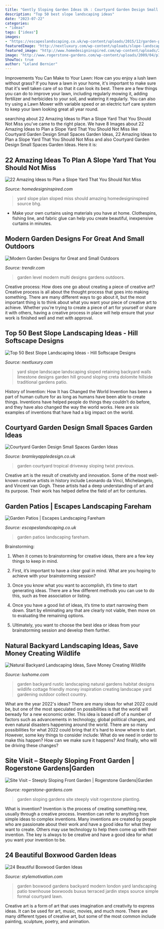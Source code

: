 ```yaml
---
title: "Gently Sloping Garden Ideas Uk : Courtyard Garden Design Small Spaces Garden Ideas"
description: "Top 50 best slope landscaping ideas"
date: "2023-07-22"
categories:
- "ideas"
tags: ["ideas"]
images:
- "https://escapeslandscaping.co.uk/wp-content/uploads/2015/12/garden-patios-fareham-ecsacpes-landscaping-1.jpg"
featuredImage: "http://nextluxury.com/wp-content/uploads/slope-landscape-front-yard-home-designs.jpg"
featured_image: "http://www.homedesigninspired.com/wp-content/uploads/2017/01/sloped-yard-design-ideas-15.jpg"
image: "http://www.rogerstone-gardens.com/wp-content/uploads/2009/04/p1000872.jpg"
ShowToc: true
author: "Leland Bernier"
---
```



Improvements You Can Make to Your Lawn: How can you enjoy a lush lawn without grass?
If you have a lawn in your home, it's important to make sure that it's well taken care of so that it can look its best. There are a few things you can do to improve your lawn, including regularly mowing it, adding fertilizer and herbicides to your soil, and watering it regularly. You can also try using a Lawn Mower with variable speed or an electric turf care system to keep your lawn looking great all year round.

	

		
searching about 22 Amazing Ideas to Plan a Slope Yard That You Should Not Miss you've came to the right place. We have 8 Images about 22 Amazing Ideas to Plan a Slope Yard That You Should Not Miss like Courtyard Garden Design Small Spaces Garden Ideas, 22 Amazing Ideas to Plan a Slope Yard That You Should Not Miss and also Courtyard Garden Design Small Spaces Garden Ideas. Here it is:
		
    
## 22 Amazing Ideas To Plan A Slope Yard That You Should Not Miss

<img loading=lazy src="http://www.homedesigninspired.com/wp-content/uploads/2017/01/sloped-yard-design-ideas-15.jpg" onerror="this.onerror=null;this.src='https://tse1.mm.bing.net/th?id=OIP.9OMBi1UD2NrbxptMRBBxZQHaJ3&amp;pid=15.1';" alt="22 Amazing Ideas to Plan a Slope Yard That You Should Not Miss">

_Source: homedesigninspired.com_

>yard slope plan sloped miss should amazing homedesigninspired source bhg. 

	

- Make your own curtains using materials you have at home. Clothespins, fishing line, and fabric glue can help you create beautiful, inexpensive curtains in minutes.

    
## Modern Garden Designs For Great And Small Outdoors

<img loading=lazy src="https://cdn.trendir.com/wp-content/uploads/2016/06/Multi-level-garden-design-900x598.jpg" onerror="this.onerror=null;this.src='https://tse2.mm.bing.net/th?id=OIP.MufAW4bJ385JcIiVqtLnkwHaE6&amp;pid=15.1';" alt="Modern Garden Designs for Great and Small Outdoors">

_Source: trendir.com_

>garden level modern multi designs gardens outdoors. 

	

Creative process: How does one go about creating a piece of creative art?
Creative process is all about the thought process that goes into making something. There are many different ways to go about it, but the most important thing is to think about what you want your piece of creative art to achieve. Whether you’re trying to create a piece of art for yourself or share it with others, having a creative process in place will help ensure that your work is finished well and met with approval.

    
## Top 50 Best Slope Landscaping Ideas - Hill Softscape Designs

<img loading=lazy src="http://nextluxury.com/wp-content/uploads/slope-landscape-front-yard-home-designs.jpg" onerror="this.onerror=null;this.src='https://tse3.mm.bing.net/th?id=OIP.hlMS7E5nuxdenosEz9HJuQHaFk&amp;pid=15.1';" alt="Top 50 Best Slope Landscaping Ideas - Hill Softscape Designs">

_Source: nextluxury.com_

>yard slope landscape landscaping sloped retaining backyard walls limestone designs garden hill ground sloping creta dolomite hillside traditional gardens patio. 

	

History of Invention: How It has Changed the World
Invention has been a part of human culture for as long as humans have been able to create things. Inventions have helped people do things they couldn’t do before, and they have also changed the way the world works. Here are six examples of inventions that have had a big impact on the world.

    
## Courtyard Garden Design Small Spaces Garden Ideas

<img loading=lazy src="https://bramleyappledesign.co.uk/wp-content/uploads/2019/03/Easy-Access-Courtyard-Garden.jpg" onerror="this.onerror=null;this.src='https://tse2.mm.bing.net/th?id=OIP.S3DAMIQkPu6z-wnO5w0MtwHaEs&amp;pid=15.1';" alt="Courtyard Garden Design Small Spaces Garden Ideas">

_Source: bramleyappledesign.co.uk_

>garden courtyard tropical driveway sloping twist previous. 

	

Creative art is the result of creativity and innovation. Some of the most well-known creative artists in history include Leonardo da Vinci, Michelangelo, and Vincent van Gogh. These artists had a deep understanding of art and its purpose. Their work has helped define the field of art for centuries.

    
## Garden Patios | Escapes Landscaping Fareham

<img loading=lazy src="https://escapeslandscaping.co.uk/wp-content/uploads/2015/12/garden-patios-fareham-ecsacpes-landscaping-1.jpg" onerror="this.onerror=null;this.src='https://tse1.mm.bing.net/th?id=OIP.awy3Fyb_pts_N95Wk-VaOAHaD6&amp;pid=15.1';" alt="Garden Patios | Escapes Landscaping Fareham">

_Source: escapeslandscaping.co.uk_

>garden patios landscaping fareham. 

	

Brainstorming:
1. When it comes to brainstorming for creative ideas, there are a few key things to keep in mind.
2. First, it’s important to have a clear goal in mind. What are you hoping to achieve with your brainstorming session?

3. Once you know what you want to accomplish, it’s time to start generating ideas. There are a few different methods you can use to do this, such as free association or listing.

4. Once you have a good list of ideas, it’s time to start narrowing them down. Start by eliminating any that are clearly not viable, then move on to evaluating the remaining options.

5. Ultimately, you want to choose the best idea or ideas from your brainstorming session and develop them further.

    
## Natural Backyard Landscaping Ideas, Save Money Creating Wildlife

<img loading=lazy src="https://www.lushome.com/wp-content/uploads/2013/05/natural-garden-designs-backyard-landscaping-ideas-23.jpg" onerror="this.onerror=null;this.src='https://tse1.mm.bing.net/th?id=OIP.ttZcypnt8NGD4zo4c0hnTgHaFj&amp;pid=15.1';" alt="Natural Backyard Landscaping Ideas, Save Money Creating Wildlife">

_Source: lushome.com_

>garden backyard rustic landscaping natural gardens habitat designs wildlife cottage friendly money inspiration creating landscape yard gardening outdoor collect country. 

	

What are the year 2022's ideas?
There are many ideas for what 2022 could be, but one of the most speculated on possibilities is that the world will beready for a new economic order. This idea is based off of a number of factors such as advancements in technology, global political changes, and even natural disasters happening around the world. There are so many possibilities for what 2022 could bring that it's hard to know where to start. However, some key things to consider include: What do we need in order to make this happen? How can we make sure it happens? And finally, who will be driving these changes?

    
## Site Visit – Steeply Sloping Front Garden | Rogerstone Gardens|Garden

<img loading=lazy src="http://www.rogerstone-gardens.com/wp-content/uploads/2009/04/p1000872.jpg" onerror="this.onerror=null;this.src='https://tse2.mm.bing.net/th?id=OIP.Oquy6YJJgs7UCQe8B570EgHaEK&amp;pid=15.1';" alt="Site Visit – Steeply Sloping Front Garden | Rogerstone Gardens|Garden">

_Source: rogerstone-gardens.com_

>garden sloping gardens site steeply visit rogerstone planting. 

	

What is invention?
Invention is the process of creating something new, usually through a creative process. Invention can refer to anything from simple ideas to complex inventions. Many inventions are created by people who are passionate about their work and have a good idea for what they want to create. Others may use technology to help them come up with their invention. The key is always to be creative and have a good idea for what you want your invention to be.

    
## 24 Beautiful Boxwood Garden Ideas

<img loading=lazy src="http://www.stylemotivation.com/wp-content/uploads/2013/09/24-Beautiful-Boxwood-Garden-Ideas-11-620x924.jpg" onerror="this.onerror=null;this.src='https://tse4.mm.bing.net/th?id=OIP.YyVxIfMsXc-pcZU9-EtluQHaLC&amp;pid=15.1';" alt="24 Beautiful Boxwood Garden Ideas">

_Source: stylemotivation.com_

>garden boxwood gardens backyard modern london yard landscaping patio townhouse boxwoods buxus terraced jardin steps source simple formal courtyard lawn. 

	

Creative art is a form of art that uses imagination and creativity to express ideas. It can be used for art, music, movies, and much more. There are many different types of creative art, but some of the most common include painting, sculpture, poetry, and animation.

